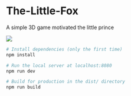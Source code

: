 # The-Little-Fox

A simple 3D game motivated the little prince

<p><img src="https://user-images.githubusercontent.com/63278754/136698924-ea891f70-6481-43a8-a243-4aa4486a0750.png" /></p>

``` bash
# Install dependencies (only the first time)
npm install

# Run the local server at localhost:8080
npm run dev

# Build for production in the dist/ directory
npm run build
```
